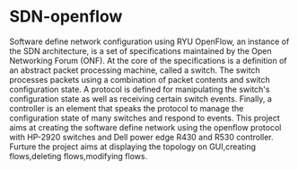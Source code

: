 # SDN-openflow
Software define network configuration using RYU
OpenFlow, an instance of the SDN architecture, is a set of specifications maintained by the Open Networking Forum (ONF). At the core of the specifications is a definition of an abstract packet processing machine, called a switch. The switch processes packets using a combination of packet contents and switch configuration state. A protocol is defined for manipulating the switch's configuration state as well as receiving certain switch events. Finally, a controller is an element that speaks the protocol to manage the configuration state of many switches and respond to events. 
This project aims at creating the software define network using the openflow protocol with HP-2920 switches and Dell power edge R430 and R530 controller. Furture the project aims at displaying the topology on GUI,creating flows,deleting flows,modifying flows.
